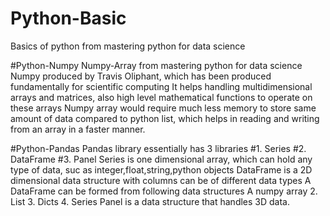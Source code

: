 # Python-Basic
Basics of python from mastering python for data science

#Python-Numpy
Numpy-Array from mastering python for data science Numpy produced by Travis Oliphant, which has been produced fundamentally for scientific computing It helps handling multidimensional arrays and matrices, also high level mathematical functions to operate on these arrays Numpy array would require much less memory to store same amount of data compared to python list, which helps in reading and writing from an array in a faster manner.

#Python-Pandas
Pandas library essentially has 3 libraries #1. Series #2. DataFrame #3. Panel Series is one dimensional array, which can hold any type of data, suc as integer,float,string,python objects
DataFrame is a 2D dimensional data structure with columns can be of different data types A DataFrame can be formed from following data structures
A numpy array 2. List 3. Dicts 4. Series
Panel is a data structure that handles 3D data.
